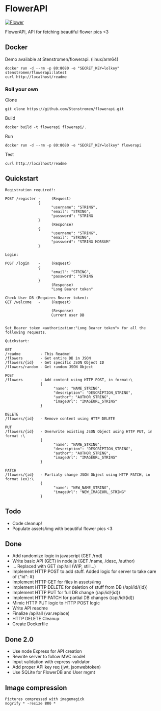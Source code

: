 # FlowerAPI

[![Flower](https://www.stenstromen.se/public/img/flower.jpg)](https://www.stenstromen.se/public/img/flower.jpg)

FlowerAPI, API for fetching beautiful flower pics <3

## Docker

Demo available at Stenstromen/flowerapi. (linux/arm64)

```
docker run -d --rm -p 80:8080 -e "SECRET_KEY=lolkey" stenstromen/flowerapi:latest
curl http://localhost/readme
```

### Roll your own

Clone
```
git clone https://github.com/Stenstromen/flowerapi.git
```

Build
```
docker build -t flowerapi flowerapi/.
```

Run
```
docker run -d --rm -p 80:8080 -e "SECRET_KEY=lolkey" flowerapi
```

Test
```
curl http://localhost/readme
```

## Quickstart
```
Registration required!:

POST /register -     (Request)
               {
                     "username": "STRING",
                     "email": "STRING",
                     "password": "STRING               
               }
                     (Response)
               {
                     "username": "STRING",
                     "email": "STRING",
                     "password": "STRING MD5SUM"
               }

Login:

POST /login    -     (Request)
               {
                     "email": "STRING",
                     "password": "STRING               
               }
                     (Response)
                     "Long Bearer token"

Check User DB (Requires Bearer token):
GET /welcome   -     (Request)

                     (Response)
                     Current user DB


Set Bearer token <authorization:"Long Bearer token"> for all the following requests.

Quickstart:

GET
/readme         - This Readme!
/flowers        - Get entire DB in JSON
/flowers/{id}   - Get specific JSON Object ID
/flowers/random - Get random JSON Object

POST
/flowers        - Add content using HTTP POST, in format:\
                {
                      "name": "NAME_STRING",
                      "description": "DESCRIPTION_STRING",
                      "author": "AUTHOR_STRING",
                      "imageUrl": "IMAGEURL_STRING"
                }

DELETE
/flowers/{id}   - Remove content using HTTP DELETE 

PUT 
/flowers/{id}   - Overwrite existing JSON Object using HTTP PUT, in format :\
                {
                      "name": "NAME_STRING",
                      "description": "DESCRIPTION_STRING",
                      "author": "AUTHOR_STRING",
                      "imageUrl": "IMAGEURL_STRING"
                }

PATCH
/flowers/{id}   - Partialy change JSON Object using HTTP PATCH, in format (ex):\
                {
                      "name": "NEW_NAME_STRING",
                      "imageUrl": "NEW_IMAGEURL_STRING"
                }
```

## Todo
* Code cleanup!
* Populate assets/img with beautiful flower pics <3 

## Done
* Add randomize logic in javascript (GET /rnd)
* Write basic API (GET) in node.js (GET /name, /desc, /author)
* ... Replaced with GET /api/all (WIP, still...)
* Implement HTTP POST to add stuff. Added logic for server to take care of {"id": #}
* Implement HTTP GET for files in assets/img
* Implement HTTP DELETE for deletion of stuff from DB (/api/id/{id})
* Implement HTTP PUT for full DB change (/api/id/{id})
* Implement HTTP PATCH for partial DB changes (/api/id/{id})
* Mimic HTTP PUT logic to HTTP POST logic
* Write API readme
* Finalize /api/all (var.replace)
* HTTP DELETE Cleanup
* Create Dockerfile 


## Done 2.0
* Use node Express for API creation
* Rewrite server to follow MVC model
* Input validation with express-validator
* Add proper API key req (jwt, jsonwebtoken)
* Use SQLite for FlowerDB and User mgmt

## Image compression
```
Pictures compressed with imagemagick
mogrify * -resize 800 *
```
